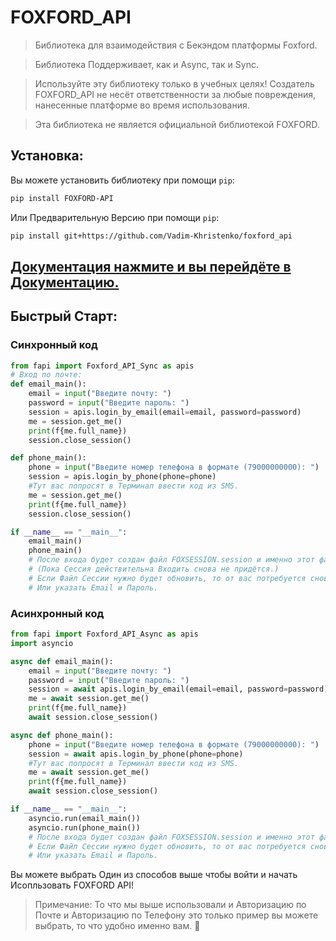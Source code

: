 # FOXFORD_API

> Библиотека для взаимодействия с Бекэндом платформы Foxford.

> Библиотека Поддерживает, как и Async, так и Sync.

> Используйте эту библиотеку только в учебных целях! Создатель FOXFORD_API не несёт ответственности за любые повреждения, нанесенные платформе во время использования.

> Эта библиотека не является официальной библиотекой FOXFORD.

## Установка:

Вы можете установить библиотеку при помощи `pip`:
```bash
pip install FOXFORD-API
```

Или Предварительную Версию при помощи `pip`:
```bash
pip install git+https://github.com/Vadim-Khristenko/foxford_api
```

## [Документация нажмите и вы перейдёте в Документацию.](https://volt-diamond.gitbook.io/foxford-api-docs/)
## Быстрый Старт:

### Синхронный код
```python
from fapi import Foxford_API_Sync as apis
# Вход по почте:
def email_main():
    email = input("Введите почту: ")
    password = input("Введите пароль: ")
    session = apis.login_by_email(email=email, password=password)
    me = session.get_me()
    print(f{me.full_name})
    session.close_session()

def phone_main():
    phone = input("Введите номер телефона в формате (79000000000): ")
    session = apis.login_by_phone(phone=phone)
    #Тут вас попросят в Терминал ввести код из SMS.
    me = session.get_me()
    print(f{me.full_name})
    session.close_session()

if __name__ == "__main__":
    email_main()
    phone_main()
    # После входа будет создан файл FOXSESSION.session и именно этот файл будет использоваться дальше. 
    # (Пока Сессия действительна Входить снова не придётся.)
    # Если Файл Сессии нужно будет обновить, то от вас потребуется снова ввести код из SMS.
    # Или указать Email и Пароль.
```

### Асинхронный код

```python
from fapi import Foxford_API_Async as apis
import asyncio

async def email_main():
    email = input("Введите почту: ")
    password = input("Введите пароль: ")
    session = await apis.login_by_email(email=email, password=password)
    me = await session.get_me()
    print(f{me.full_name})
    await session.close_session()

async def phone_main():
    phone = input("Введите номер телефона в формате (79000000000): ")
    session = await apis.login_by_phone(phone=phone)
    #Тут вас попросят в Терминал ввести код из SMS.
    me = await session.get_me()
    print(f{me.full_name})
    await session.close_session()

if __name__ == "__main__":
    asyncio.run(email_main())
    asyncio.run(phone_main())
    # После входа будет создан файл FOXSESSION.session и именно этот файл будет использоваться дальше.
    # Если Файл Сессии нужно будет обновить, то от вас потребуется снова ввести код из SMS.
    # Или указать Email и Пароль.
```

Вы можете выбрать Один из способов выше чтобы войти и начать Исопльзовать FOXFORD API!

> Примечание: То что мы выше использовали и Авторизацию по Почте и Авторизацию по Телефону это только пример вы можете выбрать, то что удобно именно вам. 🧡

